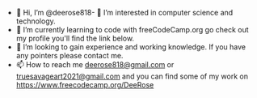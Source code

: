- 👋 Hi, I’m @deerose818- 👀 I’m interested in computer science and technology.
- 🌱 I’m currently learning to code with freeCodeCamp.org go check out my profile you'll find the link below.
- 💞️ I’m looking to gain experience and working knowledge. If you have any pointers please contact me.
- 📫 How to reach me deerose818@gmail.com or truesavageart2021@gmail.com and you can find some of my work on https://www.freecodecamp.org/DeeRose

<!---
deerose818/deerose818 is a ✨ special ✨ repository because its `README.md` (this file) appears on your GitHub profile.
You can click the Preview link to take a look at your changes.
--->
